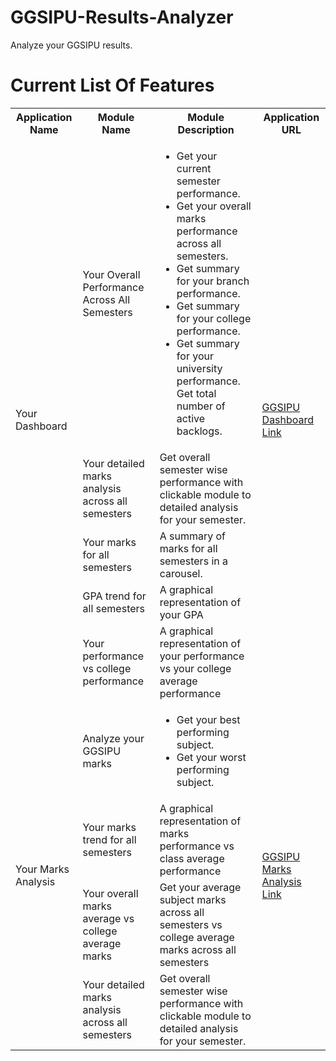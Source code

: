 # GGSIPU-Results-Analyzer
Analyze your GGSIPU results.


<h1>Current List Of Features</h1>
<table>
  <tr>
    <th>
      Application Name
    </th>
    <th>
      Module Name
    </th>
    <th>
      Module Description
    </th>
    <th>
      Application URL
    </th>
  </tr>
  <tr>
    <td rowspan=5>
      Your Dashboard
    </td>
    <td>
      Your Overall Performance Across All Semesters
    </td>
    <td>
      <ul>
        <li>Get your current semester performance.</li>
        <li>Get your overall marks performance across all semesters.</li>
        <li>Get summary for your branch performance.</li>
        <li>Get summary for your college performance.</li>
        <li>Get summary for your university performance.</li
        <li>Get total number of active backlogs.</li>
      </ul>
    </td>
    <td rowspan=5>
      <a href="https://mycampusnotes.com/apps/ggsipu/dashboard">GGSIPU Dashboard Link</a> 
    </td>
  </tr>
  <tr>
    <td>
      Your detailed marks analysis across all semesters
    </td>
    <td>
        Get overall semester wise performance with clickable module to detailed analysis for your semester.
    </td>
  </tr>
  <tr>
    <td>
      Your marks for all semesters
    </td>
    <td>
        A summary of marks for all semesters in a carousel.
    </td>
  </tr>
   <tr>
    <td>
      GPA trend for all semesters
    </td>
    <td>
       A graphical representation of your GPA
    </td>
  </tr>
  <tr>
    <td>
      Your performance vs college performance
    </td>
    <td>
      A graphical representation of your performance vs your college average performance
    </td>
  </tr>
  <tr>
    <td rowspan=5>
      Your Marks Analysis
    </td>
    <td>
     Analyze your GGSIPU marks
    </td>
    <td>
      <ul>
        <li>Get your best performing subject.</li>
        <li>Get your worst performing subject.</li>
      </ul>
    </td>
    <td rowspan=5>
      <a href="https://mycampusnotes.com/apps/ggsipu/your-marks-analysis">GGSIPU Marks Analysis Link</a> 
    </td>
  </tr>
  <tr>
    <td>
      Your marks trend for all semesters
    </td>
    <td>
      A graphical representation of marks performance vs class average performance
    </td>
  </tr>
  <tr>
    <td>
      Your overall marks average vs college average marks
    </td>
    <td>
      Get your average subject marks across all semesters vs college average marks across all semesters
    </td>
  </tr>
  <tr>
    <td>
      Your detailed marks analysis across all semesters
    </td>
    <td>
        Get overall semester wise performance with clickable module to detailed analysis for your semester.
    </td>
  </tr>
</table>
  
